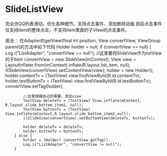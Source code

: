 # SlideListView

完全仿QQ列表滑动。优化各种细节。支持点击事件、添加删除动画
目前点击事件仅支持item的整体点击，不支持item里面的子VIew的点击事件。

用法：
在Adapter的getView(final int position, View convertView, ViewGroup parent)的方法中如下代码
Holder holder = null;
        if (convertView == null) {
            Log.i("ListAdapter", "convertView == null");
            //这里要将SlideView作为listView的子Item
            convertView = new SlideView(mContext);
            View view = LayoutInflater.from(mContext).inflate(R.layout.list_item, null);
            ((SlideView)convertView).setContentView(view);
            holder = new Holder();
            holder.contentTv = (TextView) view.findViewById(R.id.contentTv);
            holder.testButtonTv = (TextView) view.findViewById(R.id.testButtonTv);
            convertView.setTag(holder);

            //这里根据自己的需要，添加view
            TextView deleteTv = (TextView) View.inflate(mContext, R.layout.slide_bottom_item1, null);
            TextView buttonTv = (TextView) View.inflate(mContext,R.layout.slide_bottom_item2,null);
            ((SlideView)convertView).setBottomView(deleteTv, buttonTv);

            holder.deleteTv = deleteTv;
            holder.buttonTv = buttonTv;
        } else {
            holder = (Holder) convertView.getTag();
            Log.i("ListAdapter", "convertView != null");
        }

